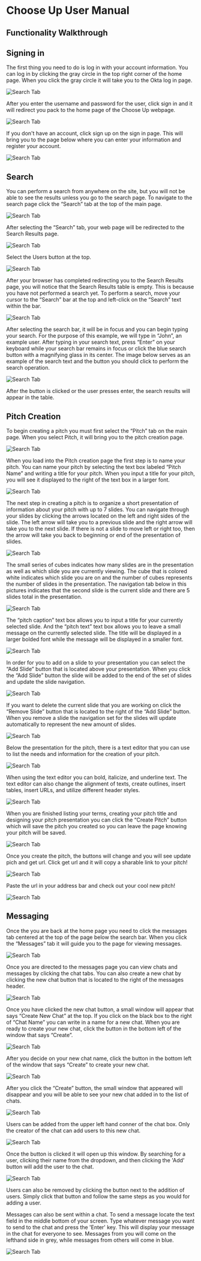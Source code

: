 # Choose Up User Manual
## Functionality Walkthrough

## Signing in
The first thing you need to do is log in with your account information. You can log in by clicking the gray circle in the top right corner of the home page.  When you click the gray circle it will take you to the Okta log in page.

![Search Tab](../Auxiliary%20Files/UserDocPictures/Startup/sign_in_icon.png)

After you enter the username and password for the user, click sign in and it will redirect you pack to the home page of the Choose Up webpage.

![Search Tab](../Auxiliary%20Files/Message%20Pictures/message2.png)

If you don't have an account, click sign up on the sign in page. This will bring you to the page below where you can enter your information and register your account.

![Search Tab](../Auxiliary%20Files/UserDocPictures/SignIn1.png)

## Search
You can perform a search from anywhere on the site, but you will not be able to see the results unless you go to the search page. To navigate to the search page click the “Search” tab at the top of the main page.

![Search Tab](../Auxiliary%20Files/UserDocPictures/Startup/search_nav_bar.png)

After selecting the “Search” tab, your web page will be redirected to the Search Results page.

![Search Tab](../Auxiliary%20Files/UserDocPictures/Startup/default_search_results.png)

Select the Users button at the top.

![Search Tab](../Auxiliary%20Files/UserDocPictures/Startup/users_button_selected.png)

After your browser has completed redirecting you to the Search Results page, you will notice that the Search Results table is empty. This is because you have not performed a search yet. To perform a search, move your cursor to the “Search” bar at the top and left-click on the “Search” text within the bar. 

![Search Tab](../Auxiliary%20Files/UserDocPictures/Startup/search_bar.png)

After selecting the search bar, it will be in focus and you can begin typing your search. For the purpose of this example, we will type in “John”, an example user. After typing in your search text, press “Enter” on your keyboard while your search bar remains in focus or click the blue search button with a magnifying glass in its center. The image below serves as an example of the search text and the button you should click to perform the search operation.

![Search Tab](../Auxiliary%20Files/UserDocPictures/Startup/john_search_bar.png)

After the button is clicked or the user presses enter, the search results will appear in the table.

## Pitch Creation
To begin creating a pitch you must first select the “Pitch” tab on the main page. When you select Pitch, it will bring you to the pitch creation page.

![Search Tab](../Auxiliary%20Files/UserDocPictures/Startup/default_pitch_page.png)

When you load into the Pitch creation page the first step is to name your pitch. You can name your pitch by selecting the text box labeled “Pitch Name” and writing a title for your pitch. When you input a title for your pitch, you will see it displayed to the right of the text box in a larger font.

![Search Tab](../Auxiliary%20Files/UserDocPictures/Startup/pitch_name_box.png)

The next step in creating a pitch is to organize a short presentation of information about your pitch with up to 7 slides. You can navigate through your slides by clicking the arrows located on the left and right sides of the slide. The left arrow will take you to a previous slide  and the right arrow will take you to the next slide. If there is not a slide to move left or right too, then the arrow will take you back to beginning or end of the presentation of slides.   

![Search Tab](../Auxiliary%20Files/UserDocPictures/Startup/pitch_arrows.png)

The small series of cubes indicates how many slides are in the presentation as well as which slide you are currently viewing. The cube that is colored white indicates which slide you are on and the number of cubes represents the number of slides in the presentation. The navigation tab below in this pictures indicates that the second slide is the current slide and there are 5 slides total in the presentation.

![Search Tab](../Auxiliary%20Files/UserDocPictures/Startup/cubes_highlighted.png)

The “pitch caption” text box allows you to input a title for your currently selected slide. And the “pitch text” text box allows you to leave a small message on the currently selected slide. The title will be displayed in a larger bolded font while the message will be displayed in a smaller font.

![Search Tab](../Auxiliary%20Files/UserDocPictures/Startup/title_of_pitch.png)

In order for you to add on a slide to your presentation you can select the “Add Slide” button that is located above your presentation. When you click the “Add Slide” button the slide will be added to the end of the set of slides and update the slide navigation.

![Search Tab](../Auxiliary%20Files/UserDocPictures/Startup/add_slide.png)

If you want to delete the current slide that you are working on click the “Remove Slide” button that is located to the right of the “Add Slide” button. When you remove a slide the navigation set for the slides will update automatically to represent the new amount of slides. 

![Search Tab](../Auxiliary%20Files/UserDocPictures/Startup/remove_slide.png)

Below the presentation for the pitch, there is a text editor that you can use to list the needs and information for the creation of your pitch. 

![Search Tab](../Auxiliary%20Files/UserDocPictures/Startup/pitch_text_editor.png)

When using the text editor you can bold, italicize, and underline text. The text editor can also change the alignment of texts, create outlines, insert tables,  insert URLs, and utilize different header styles.

![Search Tab](../Auxiliary%20Files/UserDocPictures/Startup/text_editor.png)

When you are finished listing your terms, creating your pitch title and designing your pitch presentation you can click the “Create Pitch” button which will save the pitch you created so you can leave the page knowing your pitch will be saved.

![Search Tab](../Auxiliary%20Files/UserDocPictures/Startup/create_pitch.png)

Once you create the pitch, the buttons will change and you will see update pich and get url. Click get url and it will copy a sharable link to your pitch! 

![Search Tab](../Auxiliary%20Files/UserDocPictures/Pitch4.png)

Paste the url in your address bar and check out your cool new pitch!

![Search Tab](../Auxiliary%20Files/UserDocPictures/Pitch5.png)

## Messaging

Once the you are back at the home page you need to click the messages tab centered at the top of the page below the search bar. When you click the “Messages” tab it will guide you to the page for viewing messages. 

![Search Tab](../Auxiliary%20Files/Message%20Pictures/message3.png)

Once you are directed to the messages page you can view chats and messages by clicking the chat tabs. You can also create a new chat by clicking the new chat button that is located to the right of the messages header.

![Search Tab](../Auxiliary%20Files/Message%20Pictures/message4.png)

Once you have clicked the new chat button, a small window will appear that says “Create New Chat” at the top. If you click on the black box to the right of “Chat Name” you can write in a name for a new chat. When you are ready to create your new chat, click the button in the bottom left of the window that says “Create”.

![Search Tab](../Auxiliary%20Files/Message%20Pictures/message5.png)

After you decide on your new chat name, click the button in the bottom left of the window that says “Create” to create your new chat.

![Search Tab](../Auxiliary%20Files/Message%20Pictures/message6.png)

After you click the “Create” button, the small window that appeared will disappear and you will be able to see your new chat added in to the list of chats. 

![Search Tab](../Auxiliary%20Files/Message%20Pictures/message7.png)

Users can be added from the upper left hand conner of the chat box. Only the creator of the chat can add users to this new chat.

![Search Tab](../Auxiliary%20Files/Message%20Pictures/message8.png)

Once the button is clicked it will open up this window. By searching for a user, clicking their name from the dropdown, and then clicking the 'Add' button will add the user to the chat.

![Search Tab](../Auxiliary%20Files/Message%20Pictures/message9.png)

Users can also be removed by clicking the button next to the addition of users. Simply click that button and follow the same steps as you would for adding a user.

Messages can also be sent within a chat. To send a message locate the text field in the middle bottom of your screen. Type whatever message you want to send to the chat and press the 'Enter' key. This will display your message in the chat for everyone to see. Messages from you will come on the lefthand side in grey, while messages from others will come in blue.

![Search Tab](../Auxiliary%20Files/Message%20Pictures/message10.png)
